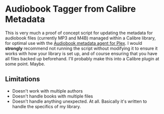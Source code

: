 # Audiobook Tagger from Calibre Metadata

This is very much a proof of concept script for updating the metadata for audiobook files (currently MP3 and M4B) managed within a Calibre library, for optimal use with the [Audiobook metadata agent for Plex](https://github.com/seanap/Audiobooks.bundle). I would **strongly** recommend not running the script without modifying it to ensure it works with how your library is set up, and of course ensuring that you have all files backed up beforehand. I'll probably make this into a Calibre plugin at some point. Maybe.

## Limitations
* Doesn't work with multiple authors
* Doesn't handle books with multiple files
* Doesn't handle anything unexpected. At all. Basically it's written to handle the specifics of my library.